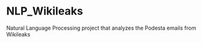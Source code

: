 # NLP_Wikileaks
Natural Language Processing project that analyzes the Podesta emails from Wikileaks
